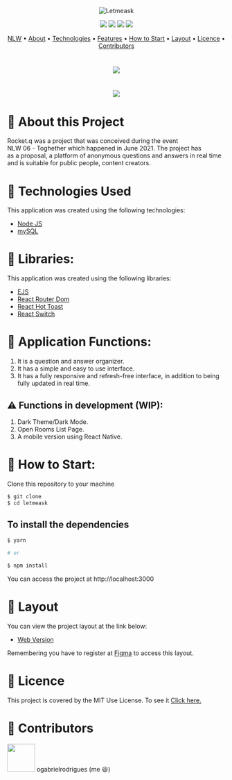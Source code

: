 
<p align="center">
  <img alt="Letmeask" src="https://raw.githubusercontent.com/ogabrielrodrigues/.github/main/NLW/Rocketq/Logo.svg">
</p>

<div align="center">
  <img src="https://img.shields.io/github/stars/VitorIvanoff/Rocket.q"/>
  <img src="https://img.shields.io/github/issues/VitorIvanoff/Rocket.q"/>
  <img src="https://img.shields.io/github/forks/VitorIvanoff/Rocket.q"/>
  <img src="https://img.shields.io/github/license/VitorIvanoff/Rocket.q"/>
</div>

<p align="center">
 <a href="#event">NLW</a> •
 <a href="#about">About</a> • 
 <a href="#technologies">Technologies</a> • 
 <a href="#features">Features</a> • 
 <a href="#start">How to Start</a> • 
 <a href="#layout">Layout</a> •
 <a href="#licence">Licence</a> •
 <a href="#contributors">Contributors</a>
</p>

<h1 align="center" id="event">
    <img src="https://raw.githubusercontent.com/ogabrielrodrigues/.github/33a7e371d45c2216ea779892f19813a0a85f0995/NLW/Rocketq/Illustration.svg" />
</h1>

<h1 align="center" id="event">
    <img src="https://raw.githubusercontent.com/ogabrielrodrigues/.github/main/NLW/1%20-%20NLW%20%2305%20-%201920x1080.png" />
</h1>

<h1 id="about">📙 About this Project</h1>
<p>Rocket.q was a project that was conceived during the event <br>
NLW 06 - Toghether which happened in June 2021. The project has <br>
as a proposal, a platform of anonymous questions and answers in real time <br>
and is suitable for public people, content creators.<p>

<h1 id="technologies">🧪 Technologies Used</h1>

This application was created using the following technologies:

- [Node JS](https://nodejs.org)
- [mySQL](https://www.mysql.com/)

<h1>📖 Libraries:</h1>

This application was created using the following libraries:

- [EJS](https://styled-components.com/)
- [React Router Dom](https://reactrouter.com/web/guides/quick-start)
- [React Hot Toast](https://react-hot-toast.com/)
- [React Switch](https://www.npmjs.com/package/react-switch)

<h1 id="features">🔧 Application Functions:</h1>

1. It is a question and answer organizer.
2. It has a simple and easy to use interface.
3. It has a fully responsive and refresh-free interface, in addition to being fully updated in real time.

## ⚠️ Functions in development (WIP):

1. Dark Theme/Dark Mode.
2. Open Rooms List Page.
3. A mobile version using React Native.

<h1 id="start">🚀 How to Start:</h1>

Clone this repository to your machine

```bash
$ git clone 
$ cd letmeask
```

## To install the dependencies

```bash
$ yarn

# or

$ npm install
```

You can access the project at http://localhost:3000

<h1 id="layout">🔖 Layout</h1>

You can view the project layout at the link below:

- [Web Version](https://www.figma.com/file/u0BQK8rCf2KgzcukdRRCWh/Letmeask/duplicate)

Remembering you have to register at [Figma](http://figma.com/) to access this layout.

<h1 id="licence">📝 Licence</h1>

This project is covered by the MIT Use License. To see it <a href="https://github.com/ogabrielrodrigues/letmeask/blob/main/LICENSE" target="blank">Click here.</a>

<h1 id="contributors">👷 Contributors</h1>
<img src="https://github.com/ogabrielrodrigues.png" width="64px"/>
ogabrielrodrigues (me 😃)
